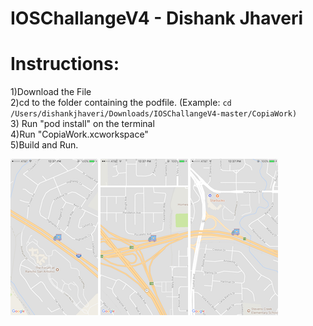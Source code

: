 # IOSChallangeV4 - Dishank Jhaveri

# Instructions:
  1)Download the File <br/>
  2)cd to the folder containing the podfile. (Example: `cd /Users/dishankjhaveri/Downloads/IOSChallangeV4-master/CopiaWork)` <br/>
  3) Run "pod install" on the terminal<br/>
  4)Run "CopiaWork.xcworkspace"<br/>
  5)Build and Run.

![Screenshot](/Screenshot1.PNG)
![Screenshot](/Screenshot2.PNG)
![Screenshot](/Screenshot3.PNG)

